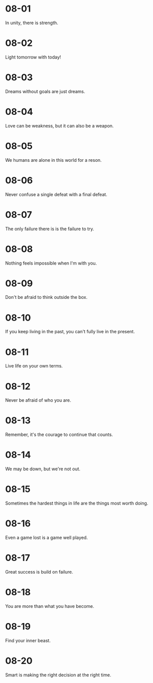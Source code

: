 # 08-01

In unity, there is strength.

# 08-02

Light tomorrow with today!

# 08-03

Dreams without goals are just dreams.

# 08-04

Love can be weakness, but it can also be a weapon.

# 08-05

We humans are alone in this world for a reson.

# 08-06

Never confuse a single defeat with a final defeat.

# 08-07

The only failure there is is the failure to try.

# 08-08

Nothing feels impossible when I'm with you.

# 08-09

Don't be afraid to think outside the box.

# 08-10

If you keep living in the past, you can't fully live in the present.

# 08-11

Live life on your own terms.

# 08-12

Never be afraid of who you are.

# 08-13

Remember, it's the courage to continue that counts.

# 08-14

We may be down, but we're not out.

# 08-15

Sometimes the hardest things in life are the things most worth doing.

# 08-16

Even a game lost is a game well played.

# 08-17

Great success is build on failure.

# 08-18

You are more than what you have become.

# 08-19

Find your inner beast.

# 08-20

Smart is making the right decision at the right time.